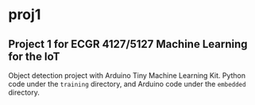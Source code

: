 # proj1
## Project 1 for ECGR 4127/5127 Machine Learning for the IoT
Object detection project with Arduino Tiny Machine Learning Kit. Python code under the `training` directory, and Arduino code under the `embedded` directory.

